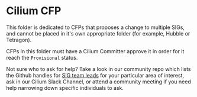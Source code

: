 # Cilium CFP

This folder is dedicated to CFPs that proposes a change to multiple SIGs, and cannot be placed in it's own appropriate folder (for example, Hubble or Tetragon).

CFPs in this folder must have a Cilium Committer approve it in order for it reach the `Provisional` status.

Not sure who to ask for help? Take a look in our community repo which lists the Github handles for [SIG team leads](https://github.com/cilium/community/tree/main/ladder/teams) for your particular area of interest, ask in our Cilium Slack Channel, or attend a community meeting if you need help narrowing down specific individuals to ask.



